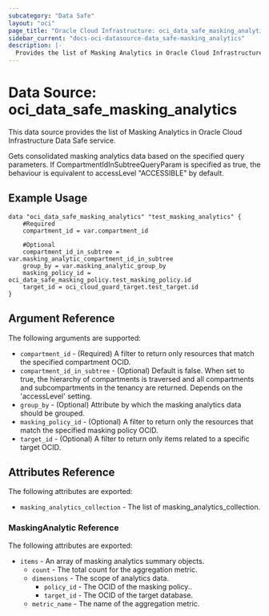 ```yaml
---
subcategory: "Data Safe"
layout: "oci"
page_title: "Oracle Cloud Infrastructure: oci_data_safe_masking_analytics"
sidebar_current: "docs-oci-datasource-data_safe-masking_analytics"
description: |-
  Provides the list of Masking Analytics in Oracle Cloud Infrastructure Data Safe service
---
```


# Data Source: oci_data_safe_masking_analytics
This data source provides the list of Masking Analytics in Oracle Cloud Infrastructure Data Safe service.

Gets consolidated masking analytics data based on the specified query parameters.
If CompartmentIdInSubtreeQueryParam is specified as true, the behaviour
is equivalent to accessLevel "ACCESSIBLE" by default.


## Example Usage

```hcl
data "oci_data_safe_masking_analytics" "test_masking_analytics" {
	#Required
	compartment_id = var.compartment_id

	#Optional
	compartment_id_in_subtree = var.masking_analytic_compartment_id_in_subtree
	group_by = var.masking_analytic_group_by
	masking_policy_id = oci_data_safe_masking_policy.test_masking_policy.id
	target_id = oci_cloud_guard_target.test_target.id
}
```

## Argument Reference

The following arguments are supported:

* `compartment_id` - (Required) A filter to return only resources that match the specified compartment OCID.
* `compartment_id_in_subtree` - (Optional) Default is false. When set to true, the hierarchy of compartments is traversed and all compartments and subcompartments in the tenancy are returned. Depends on the 'accessLevel' setting. 
* `group_by` - (Optional) Attribute by which the masking analytics data should be grouped.
* `masking_policy_id` - (Optional) A filter to return only the resources that match the specified masking policy OCID.
* `target_id` - (Optional) A filter to return only items related to a specific target OCID.


## Attributes Reference

The following attributes are exported:

* `masking_analytics_collection` - The list of masking_analytics_collection.

### MaskingAnalytic Reference

The following attributes are exported:

* `items` - An array of masking analytics summary objects.
	* `count` - The total count for the aggregation metric.
	* `dimensions` - The scope of analytics data.
		* `policy_id` - The OCID of the masking policy..
		* `target_id` - The OCID of the target database.
	* `metric_name` - The name of the aggregation metric.


